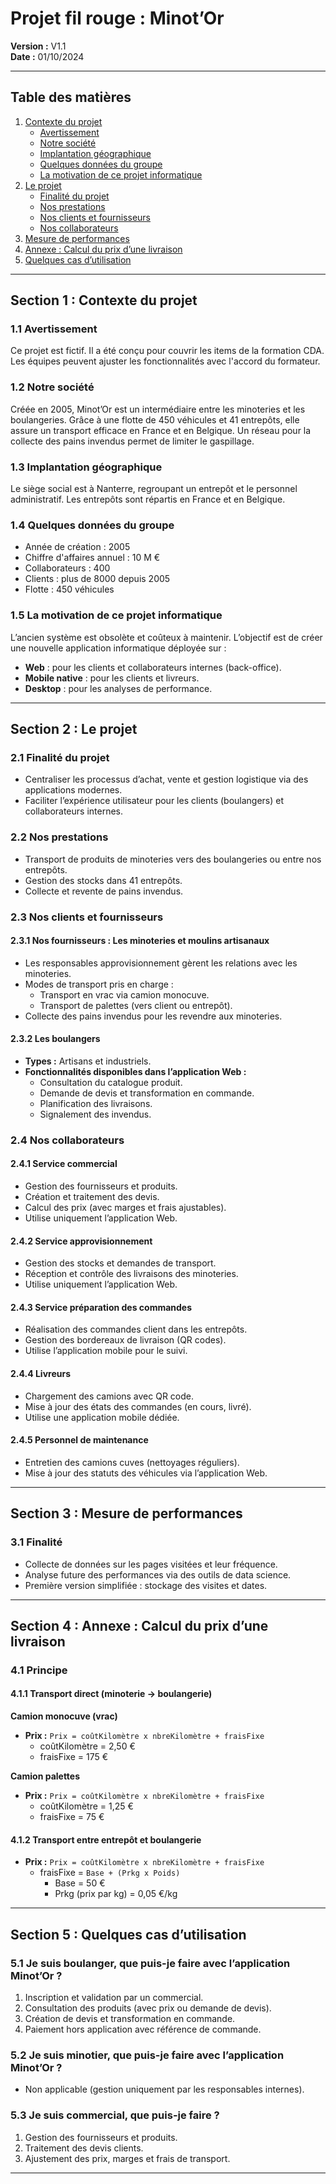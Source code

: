 # Projet fil rouge : Minot’Or  
**Version :** V1.1  
**Date :** 01/10/2024  

---

## Table des matières
1. [Contexte du projet](#section-1-contexte-du-projet)
   - [Avertissement](#11-avertissement)
   - [Notre société](#12-notre-société)
   - [Implantation géographique](#13-implantation-géographique)
   - [Quelques données du groupe](#14-quelques-données-du-groupe)
   - [La motivation de ce projet informatique](#15-la-motivation-de-ce-projet-informatique)
2. [Le projet](#section-2-le-projet)
   - [Finalité du projet](#21-finalité-du-projet)
   - [Nos prestations](#22-nos-prestations)
   - [Nos clients et fournisseurs](#23-nos-clients-et-fournisseurs)
   - [Nos collaborateurs](#24-nos-collaborateurs)
3. [Mesure de performances](#section-3-mesure-de-performances)
4. [Annexe : Calcul du prix d’une livraison](#section-4-annexe--calcul-du-prix-dune-livraison)
5. [Quelques cas d’utilisation](#section-5-quelques-cas-dutilisation)

---

## Section 1 : Contexte du projet

### 1.1 Avertissement
Ce projet est fictif. Il a été conçu pour couvrir les items de la formation CDA. Les équipes peuvent ajuster les fonctionnalités avec l'accord du formateur.

### 1.2 Notre société
Créée en 2005, Minot’Or est un intermédiaire entre les minoteries et les boulangeries. Grâce à une flotte de 450 véhicules et 41 entrepôts, elle assure un transport efficace en France et en Belgique. Un réseau pour la collecte des pains invendus permet de limiter le gaspillage.

### 1.3 Implantation géographique
Le siège social est à Nanterre, regroupant un entrepôt et le personnel administratif. Les entrepôts sont répartis en France et en Belgique.

### 1.4 Quelques données du groupe
- Année de création : 2005  
- Chiffre d'affaires annuel : 10 M €  
- Collaborateurs : 400  
- Clients : plus de 8000 depuis 2005  
- Flotte : 450 véhicules  

### 1.5 La motivation de ce projet informatique
L’ancien système est obsolète et coûteux à maintenir. L’objectif est de créer une nouvelle application informatique déployée sur :
- **Web** : pour les clients et collaborateurs internes (back-office).  
- **Mobile native** : pour les clients et livreurs.  
- **Desktop** : pour les analyses de performance.  

---

## Section 2 : Le projet

### 2.1 Finalité du projet
- Centraliser les processus d’achat, vente et gestion logistique via des applications modernes.
- Faciliter l’expérience utilisateur pour les clients (boulangers) et collaborateurs internes.

### 2.2 Nos prestations
- Transport de produits de minoteries vers des boulangeries ou entre nos entrepôts.
- Gestion des stocks dans 41 entrepôts.
- Collecte et revente de pains invendus.

### 2.3 Nos clients et fournisseurs

#### 2.3.1 Nos fournisseurs : Les minoteries et moulins artisanaux
- Les responsables approvisionnement gèrent les relations avec les minoteries.
- Modes de transport pris en charge :
  - Transport en vrac via camion monocuve.  
  - Transport de palettes (vers client ou entrepôt).  
- Collecte des pains invendus pour les revendre aux minoteries.

#### 2.3.2 Les boulangers
- **Types :** Artisans et industriels.
- **Fonctionnalités disponibles dans l’application Web :**
  - Consultation du catalogue produit.
  - Demande de devis et transformation en commande.
  - Planification des livraisons.
  - Signalement des invendus.  

### 2.4 Nos collaborateurs

#### 2.4.1 Service commercial
- Gestion des fournisseurs et produits.
- Création et traitement des devis.
- Calcul des prix (avec marges et frais ajustables).
- Utilise uniquement l’application Web.

#### 2.4.2 Service approvisionnement
- Gestion des stocks et demandes de transport.
- Réception et contrôle des livraisons des minoteries.
- Utilise uniquement l’application Web.

#### 2.4.3 Service préparation des commandes
- Réalisation des commandes client dans les entrepôts.
- Gestion des bordereaux de livraison (QR codes).
- Utilise l’application mobile pour le suivi.

#### 2.4.4 Livreurs
- Chargement des camions avec QR code.  
- Mise à jour des états des commandes (en cours, livré).
- Utilise une application mobile dédiée.

#### 2.4.5 Personnel de maintenance
- Entretien des camions cuves (nettoyages réguliers).  
- Mise à jour des statuts des véhicules via l’application Web.

---

## Section 3 : Mesure de performances

### 3.1 Finalité
- Collecte de données sur les pages visitées et leur fréquence.
- Analyse future des performances via des outils de data science.
- Première version simplifiée : stockage des visites et dates.

---

## Section 4 : Annexe : Calcul du prix d’une livraison

### 4.1 Principe
#### 4.1.1 Transport direct (minoterie → boulangerie)
**Camion monocuve (vrac)**  
- **Prix :** `Prix = coûtKilomètre x nbreKilomètre + fraisFixe`  
  - coûtKilomètre = 2,50 €  
  - fraisFixe = 175 €  

**Camion palettes**  
- **Prix :** `Prix = coûtKilomètre x nbreKilomètre + fraisFixe`  
  - coûtKilomètre = 1,25 €  
  - fraisFixe = 75 €

#### 4.1.2 Transport entre entrepôt et boulangerie
- **Prix :** `Prix = coûtKilomètre x nbreKilomètre + fraisFixe`  
  - fraisFixe = `Base + (Prkg x Poids)`  
    - Base = 50 €  
    - Prkg (prix par kg) = 0,05 €/kg  

---

## Section 5 : Quelques cas d’utilisation

### 5.1 Je suis boulanger, que puis-je faire avec l’application Minot’Or ?
1. Inscription et validation par un commercial.
2. Consultation des produits (avec prix ou demande de devis).
3. Création de devis et transformation en commande.  
4. Paiement hors application avec référence de commande.  

### 5.2 Je suis minotier, que puis-je faire avec l’application Minot’Or ?
- Non applicable (gestion uniquement par les responsables internes).

### 5.3 Je suis commercial, que puis-je faire ?
1. Gestion des fournisseurs et produits.
2. Traitement des devis clients.
3. Ajustement des prix, marges et frais de transport.

---
